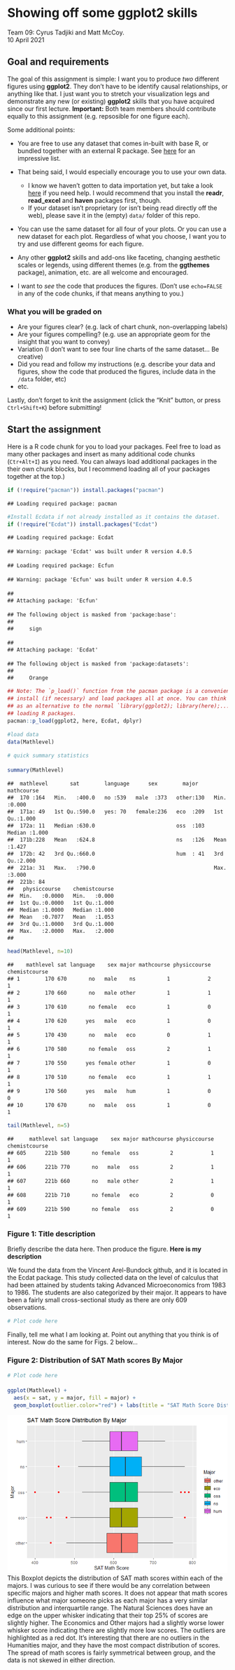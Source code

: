 Showing off some ggplot2 skills
================
Team 09: Cyrus Tadjiki and Matt McCoy.
</br>10 April 2021

## Goal and requirements

The goal of this assignment is simple: I want you to produce *two*
different figures using **ggplot2**. They don’t have to be identify
causal relationships, or anything like that. I just want you to stretch
your visualization legs and demonstrate any new (or existing)
**ggplot2** skills that you have acquired since our first lecture.
**Important:** Both team members should contribute equally to this
assignment (e.g. repsosible for one figure each).

Some additional points:

-   You are free to use any dataset that comes in-built with base R, or
    bundled together with an external R package. See
    [here](https://vincentarelbundock.github.io/Rdatasets/datasets.html)
    for an impressive list.

-   That being said, I would especially encourage you to use your own
    data.

    -   I know we haven’t gotten to data importation yet, but take a
        look
        [here](https://support.rstudio.com/hc/en-us/articles/218611977-Importing-Data-with-RStudio)
        if you need help. I would recommend that you install the
        **readr**, **read\_excel** and **haven** packages first, though.
    -   If your dataset isn’t proprietary (or isn’t being read directly
        off the web), please save it in the (empty) `data/` folder of
        this repo.

-   You can use the same dataset for all four of your plots. Or you can
    use a new dataset for each plot. Regardless of what you choose, I
    want you to try and use different geoms for each figure.

-   Any other **ggplot2** skills and add-ons like faceting, changing
    aesthetic scales or legends, using different themes (e.g. from the
    **ggthemes** package), animation, etc. are all welcome and
    encouraged.

-   I want to *see* the code that produces the figures. (Don’t use
    `echo=FALSE` in any of the code chunks, if that means anything to
    you.)

### What you will be graded on

-   Are your figures clear? (e.g. lack of chart chunk, non-overlapping
    labels)
-   Are your figures compelling? (e.g. use an appropriate geom for the
    insight that you want to convey)
-   Variation (I don’t want to see four line charts of the same dataset…
    Be creative)
-   Did you read and follow my instructions (e.g. describe your data and
    figures, show the code that produced the figures, include data in
    the `/data` folder, etc)
-   etc.

Lastly, don’t forget to knit the assignment (click the “Knit” button, or
press `Ctrl+Shift+K`) before submitting!

## Start the assignment

Here is a R code chunk for you to load your packages. Feel free to load
as many other packages and insert as many additional code chunks
(`Ctr+Alt+I`) as you need. You can always load additional packages in
the their own chunk blocks, but I recommend loading all of your packages
together at the top.)

``` r
if (!require("pacman")) install.packages("pacman")
```

    ## Loading required package: pacman

``` r
#Install Ecdata if not already installed as it contains the dataset.
if (!require("Ecdat")) install.packages("Ecdat")
```

    ## Loading required package: Ecdat

    ## Warning: package 'Ecdat' was built under R version 4.0.5

    ## Loading required package: Ecfun

    ## Warning: package 'Ecfun' was built under R version 4.0.5

    ## 
    ## Attaching package: 'Ecfun'

    ## The following object is masked from 'package:base':
    ## 
    ##     sign

    ## 
    ## Attaching package: 'Ecdat'

    ## The following object is masked from 'package:datasets':
    ## 
    ##     Orange

``` r
## Note: The `p_load()` function from the pacman package is a convenient way to 
## install (if necessary) and load packages all at once. You can think of this
## as an alternative to the normal `library(ggplot2); library(here);...` way of
## loading R packages.
pacman::p_load(ggplot2, here, Ecdat, dplyr)
```

``` r
#load data
data(Mathlevel)
```

``` r
# quick summary statistics

summary(Mathlevel)
```

    ##  mathlevel       sat        language      sex        major       mathcourse   
    ##  170 :164   Min.   :400.0   no :539   male  :373   other:130   Min.   :0.000  
    ##  171a: 49   1st Qu.:590.0   yes: 70   female:236   eco  :209   1st Qu.:1.000  
    ##  172a: 11   Median :630.0                          oss  :103   Median :1.000  
    ##  171b:228   Mean   :624.8                          ns   :126   Mean   :1.427  
    ##  172b: 42   3rd Qu.:660.0                          hum  : 41   3rd Qu.:2.000  
    ##  221a: 31   Max.   :790.0                                      Max.   :3.000  
    ##  221b: 84                                                                     
    ##   physiccourse    chemistcourse  
    ##  Min.   :0.0000   Min.   :0.000  
    ##  1st Qu.:0.0000   1st Qu.:1.000  
    ##  Median :1.0000   Median :1.000  
    ##  Mean   :0.7077   Mean   :1.053  
    ##  3rd Qu.:1.0000   3rd Qu.:1.000  
    ##  Max.   :2.0000   Max.   :2.000  
    ## 

``` r
head(Mathlevel, n=10)
```

    ##    mathlevel sat language    sex major mathcourse physiccourse chemistcourse
    ## 1        170 670       no   male    ns          1            2             1
    ## 2        170 660       no   male other          1            1             1
    ## 3        170 610       no female   eco          1            0             1
    ## 4        170 620      yes   male   eco          1            0             1
    ## 5        170 430       no   male   eco          0            1             1
    ## 6        170 580       no female   oss          2            1             1
    ## 7        170 550      yes female other          1            0             1
    ## 8        170 510       no female   eco          1            1             1
    ## 9        170 560      yes   male   hum          1            0             0
    ## 10       170 670       no   male   oss          1            0             1

``` r
tail(Mathlevel, n=5)
```

    ##     mathlevel sat language    sex major mathcourse physiccourse chemistcourse
    ## 605      221b 580       no female   oss          2            1             1
    ## 606      221b 770       no   male   oss          2            1             1
    ## 607      221b 660       no   male other          2            1             1
    ## 608      221b 710       no female   eco          2            0             1
    ## 609      221b 590       no female   oss          2            0             1

### Figure 1: Title description

Briefly describe the data here. Then produce the figure. **Here is my
description**

We found the data from the Vincent Arel-Bundock github, and it is
located in the Ecdat package. This study collected data on the level of
calculus that had been attained by students taking Advanced
Microeconomics from 1983 to 1986. The students are also categorized by
their major. It appears to have been a fairly small cross-sectional
study as there are only 609 observations.

``` r
# Plot code here
```

Finally, tell me what I am looking at. Point out anything that you think
is of interest. Now do the same for Figs. 2 below…

### Figure 2: Distribution of SAT Math scores By Major

``` r
# Plot code here

ggplot(Mathlevel) +
  aes(x = sat, y = major, fill = major) +
  geom_boxplot(outlier.color="red") + labs(title = "SAT Math Score Distribution By Major", x = "SAT Math Score", y = "Major", fill = "Major") 
```

![](ggplot2_files/figure-gfm/fig2-1.png)<!-- --> This Boxplot depicts
the distribution of SAT math scores within each of the majors. I was
curious to see if there would be any correlation between specific majors
and higher math scores. It does not appear that math scores influence
what major someone picks as each major has a very similar distribution
and interquartile range. The Natural Sciences does have an edge on the
upper whisker indicating that their top 25% of scores are slightly
higher. The Economics and Other majors had a slightly worse lower
whisker score indicating there are slightly more low scores. The
outliers are highlighted as a red dot. It’s interesting that there are
no outliers in the Humanities major, and they have the most compact
distribution of scores. The spread of math scores is fairly symmetrical
between group, and the data is not skewed in either direction.
